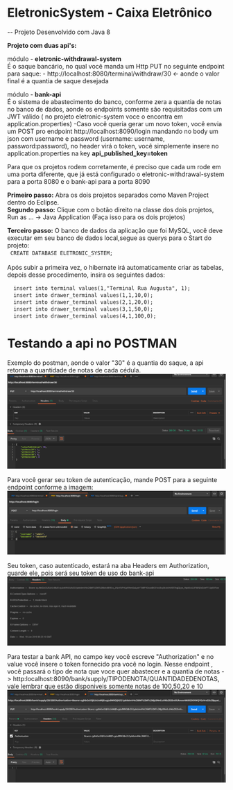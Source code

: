 # EletronicSystem - Caixa Eletrônico

-- Projeto Desenvolvido com Java 8</br>

<b>Projeto com duas api's:</b> 

  módulo - <b>eletronic-withdrawal-system</b></br>
  É o saque bancário, no qual você manda um Http PUT no seguinte endpoint para saque:
    - http://localhost:8080/terminal/withdraw/30       <- aonde o valor final é a quantia de saque desejada
 
 módulo - <b>bank-api</b></br>
 É o sistema de abastecimento do banco, conforme zera a quantia de notas no banco de dados, aonde os endpoints somente são requisitadas com um JWT válido ( no projeto eletronic-system voce o encontra em application.properties)
  -Caso você queria gerar um novo token, você envia um POST pro endpoint http://localhost:8090/login mandando no body um json com username e password (username: username, password:password), no header virá o token, você simplemente insere no application.properties na key <b>api_published_key=token</b>
 

Para que os projetos rodem corretamente, é preciso que cada um rode em uma porta diferente, que já está configurado o eletronic-withdrawal-system para a porta 8080 e o bank-api para a porta 8090

<b>Primeiro passo:</b> Abra os dois projetos separados como Maven Project dentro do Eclipse.</br>
<b>Segundo passo:</b> Clique com o botão direito na classe dos dois projetos, Run as ... -> Java Application (Faça isso para os dois projetos)</br>

<b>Terceiro passo:</b>
O banco de dados da aplicação que foi MySQL, você deve executar em seu banco de dados local,segue as querys para o Start do projeto:</br>
<code>
CREATE DATABASE ELETRONIC_SYSTEM;
</code></br>
Após subir a primeira vez, o hibernate irá automaticamente criar as tabelas, depois desse procedimento, insira os seguintes dados:<br>

      insert into terminal values(1,"Terminal Rua Augusta", 1);
      insert into drawer_terminal values(1,1,10,0);
      insert into drawer_terminal values(2,1,20,0);
      insert into drawer_terminal values(3,1,50,0);
      insert into drawer_terminal values(4,1,100,0);

# Testando a api no POSTMAN

Exemplo do postman, aonde o valor "30" é a quantia do saque, a api retorna a quantidade de notas de cada cédula.
![alt text](imgs/withdraw.PNG)

Para você gerar seu token de autenticação, mande POST para a seguinte endpoint conforme a imagem:
![alt text](imgs/request_token.PNG)

Seu token, caso autenticado, estará na aba Headers em Authorization, guarde ele, pois será seu token de uso do bank-api
![alt text](imgs/token.PNG)

Para testar a bank API, no campo key você escreve "Authorization" e no value você insere o token fornecido pra você no login.
Nesse endpoint , você passará o tipo de nota que voce quer abastecer e a quantia de notas -> http:localhost:8090/bank/supply/TIPODENOTA/QUANTIDADEDENOTAS, vale lembrar que estão disponiveis somente notas de 100,50,20 e 10
![alt text](imgs/test-bank-api.PNG)
